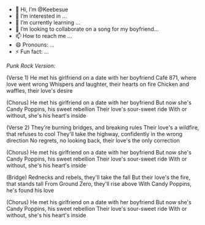 - 👋 Hi, I’m @Keebesue
- 👀 I’m interested in ...
- 🌱 I’m currently learning ...
- 💞️ I’m looking to collaborate on a song for my boyfriend...
- 📫 How to reach me ...
- 😄 Pronouns: ...
- ⚡ Fun fact: ...

<!---
Keebesue/Keebesue is a ✨ special ✨ repository because its `README.md` (this file) appears on your GitHub profile.
You can click the Preview link to take a look at your changes.
--->
_Punk Rock Version:_

(Verse 1)
He met his girlfriend on a date with her boyfriend
Café 871, where love went wrong
Whispers and laughter, their hearts on fire
Chicken and waffles, their love's desire

(Chorus)
He met his girlfriend on a date with her boyfriend
But now she's Candy Poppins, his sweet rebellion
Their love's sour-sweet ride
With or without, she's his heart's inside

(Verse 2)
They're burning bridges, and breaking rules
Their love's a wildfire, that refuses to cool
They'll take the highway, confidently in the wrong direction
No regrets, no looking back, their love's the only correction

(Chorus)
He met his girlfriend on a date with her boyfriend
But now she's Candy Poppins, his sweet rebellion
Their love's sour-sweet ride
With or without, she's his heart's inside

(Bridge)
Rednecks and rebels, they'll take the fall
But their love's the fire, that stands tall
From Ground Zero, they'll rise above
With Candy Poppins, he's found his love

(Chorus)
He met his girlfriend on a date with her boyfriend
But now she's Candy Poppins, his sweet rebellion
Their love's sour-sweet ride
With or without, she's his heart's inside
